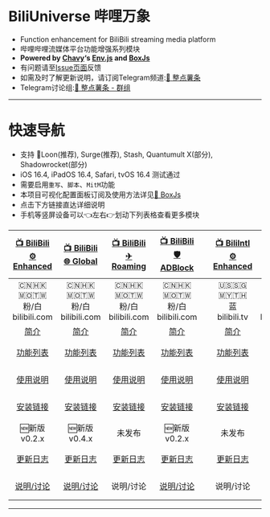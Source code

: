 # BiliUniverse 哔哩万象
  * Function enhancement for BiliBili streaming media platform
  * 哔哩哔哩流媒体平台功能增强系列模块
  * **Powered by [Chavy](https://github.com/chavyleung)‘s [Env.js](https://github.com/chavyleung/scripts/blob/master/Env.js) and [BoxJs](https://chavyleung.gitbook.io/boxjs/)**
  * 有问题请至[Issue页面](https://github.com/BiliUniverse/Universe/issues)反馈
  * 如需及时了解更新说明，请订阅Telegram频道:[🍟 整点薯条](https://t.me/GetSomeFriesChannel)
  * Telegram讨论组:[🍟 整点薯条 - 群组](https://t.me/GetSomeFries)
---
# 快速导航
  * 支持 🎈Loon(推荐), Surge(推荐), Stash, Quantumult X(部分), Shadowrocket(部分)
  * iOS 16.4, iPadOS 16.4, Safari, tvOS 16.4 测试通过
  * 需要启用`重写`、`脚本`、`MitM`功能
  * 本项目可视化配置面板订阅及使用方法详见[🧰 BoxJs](./BoxJs)
  * 点击下方链接直达详细说明
  * 手机等竖屏设备可以👈左右👉划动下列表格查看更多模块

| [📺 BiliBili<br>⚙ Enhanced](../../wiki/⚙-Enhanced) | [📺 BiliBili<br>🌐 Global](../../wiki/🌐-Global) | [📺 BiliBili<br>✈ Roaming](../../wiki/✈-Roaming) | [📺 BiliBili<br>🛡️ ADBlock](../../wiki/🛡-ADBlock) | | [📺 BiliIntl<br>⚙ Enhanced](../../wiki/⚙-Enhanced) | [📺 BiliIntl<br>🌐 Global](../../wiki/🌐-Global) | [📺 BiliIntl<br>✈ Roaming](../../wiki/✈-Roaming) |
| :---: | :---: | :---: | :---: | :---: | :---: | :---: | :---: |
| 🇨🇳🇭🇰🇲🇴🇹🇼<br>粉/白<br>bilibili.com | 🇨🇳🇭🇰🇲🇴🇹🇼<br>粉/白<br>bilibili.com | 🇨🇳🇭🇰🇲🇴🇹🇼<br>粉/白<br>bilibili.com | 🇨🇳🇭🇰🇲🇴🇹🇼<br>粉/白<br>bilibili.com | | 🇺🇸🇸🇬🇲🇾🇹🇭<br>蓝<br>bilibili.tv | 🇺🇸🇸🇬🇲🇾🇹🇭<br>蓝<br>bilibili.tv | 🇺🇸🇸🇬🇲🇾🇹🇭<br>蓝<br>bilibili.tv |
| [简介](../../wiki/⚙-Enhanced#简介) | [简介](../../wiki/🌐-Global#简介) | [简介](../../wiki/✈-Roaming#简介) | [简介](../../wiki/🛡-ADBlock#简介) | | [简介](../../wiki/⚙-Enhanced#简介) | [简介](../../wiki/🌐-Global#简介) | [简介](../../wiki/✈-Roaming#简介) |
| [功能列表](../../wiki/⚙-Enhanced#功能列表) | [功能列表](../../wiki/🌐-Global#功能列表) | [功能列表](../../wiki/✈-Roaming#功能列表) | [功能列表](../../wiki/🛡-ADBlock#功能列表) | | [功能列表](../../wiki/⚙-Enhanced#功能列表) | [功能列表](../../wiki/🌐-Global#功能列表) | [功能列表](../../wiki/✈-Roaming#功能列表) |
| [使用说明](../../wiki/⚙-Enhanced#使用说明) | [使用说明](../../wiki/🌐-Global#使用说明) | [使用说明](../../wiki/✈-Roaming#使用说明) | [使用说明](../../wiki/🛡-ADBlock#使用说明) | | [使用说明](../../wiki/⚙-Enhanced#使用说明) | [使用说明](../../wiki/🌐-Global#使用说明) | [使用说明](../../wiki/✈-Roaming#使用说明) |
| [安装链接](../../wiki/⚙-Enhanced#安装链接) | [安装链接](../../wiki/🌐-Global#安装链接) | [安装链接](../../wiki/✈-Roaming#安装链接) | [安装链接](../../wiki/🛡-ADBlock#安装链接) | | [安装链接](../../wiki/⚙-Enhanced#安装链接) | [安装链接](../../wiki/🌐-Global#安装链接) | [安装链接](../../wiki/✈-Roaming#安装链接) |
| 🆕新版<br>v0.2.x | 🆕新版<br>v0.4.x | 未发布 | 🆕新版<br>v0.2.x | | 未发布 | 未发布 | 未发布 |
| [更新日志](../../wiki/⚙-Enhanced#更新日志) | [更新日志](../../wiki/🌐-Global#更新日志) | [更新日志](../../wiki/✈-Roaming#更新日志) | [更新日志](../../wiki/🛡-ADBlock#更新日志) | | [更新日志](../../wiki/⚙-Enhanced#更新日志) | [更新日志](../../wiki/🌐-Global#更新日志) | [更新日志](../../wiki/✈-Roaming#更新日志) |
| [说明/讨论](https://t.me/GetSomeFriesChannel/182) | [说明/讨论](https://t.me/GetSomeFriesChannel/182) | 说明/讨论 | [说明/讨论](https://t.me/GetSomeFriesChannel/184) | | 说明/讨论 | 说明/讨论 | 说明/讨论 |

---
